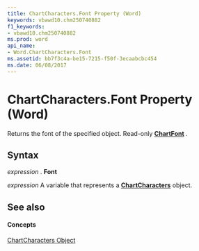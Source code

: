 ```yaml
---
title: ChartCharacters.Font Property (Word)
keywords: vbawd10.chm250740882
f1_keywords:
- vbawd10.chm250740882
ms.prod: word
api_name:
- Word.ChartCharacters.Font
ms.assetid: bb7f3c4a-be15-7215-f50f-3ecaabcbc454
ms.date: 06/08/2017
---
```



# ChartCharacters.Font Property (Word)

Returns the font of the specified object. Read-only  **[ChartFont](Word.ChartFont.md)** .


## Syntax

 _expression_ . **Font**

 _expression_ A variable that represents a **[ChartCharacters](Word.ChartCharacters.md)** object.


## See also


#### Concepts


[ChartCharacters Object](Word.ChartCharacters.md)

